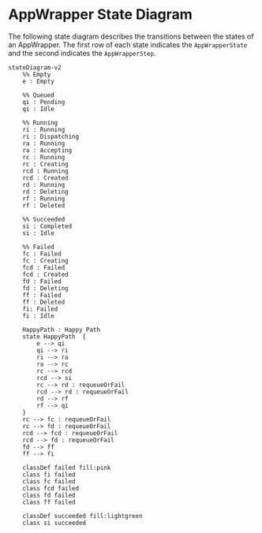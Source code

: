 # AppWrapper State Diagram
The following state diagram describes the transitions between the states of an AppWrapper.
The first row of each state indicates the `AppWrapperState` and the second indicates the `AppWrapperStep`.

```mermaid
stateDiagram-v2
    %% Empty
    e : Empty

    %% Queued
    qi : Pending
    qi : Idle

    %% Running
    ri : Running
    ri : Dispatching
    ra : Running
    ra : Accepting
    rc : Running
    rc : Creating
    rcd : Running
    rcd : Created
    rd : Running
    rd : Deleting
    rf : Running
    rf : Deleted

    %% Succeeded
    si : Completed
    si : Idle

    %% Failed
    fc : Failed
    fc : Creating
    fcd : Failed
    fcd : Created
    fd : Failed
    fd : Deleting
    ff : Failed
    ff : Deleted
    fi: Failed
    fi : Idle

    HappyPath : Happy Path
    state HappyPath  {
        e --> qi
        qi --> ri
        ri --> ra
        ra --> rc
        rc --> rcd
        rcd --> si
        rc --> rd : requeueOrFail
        rcd --> rd : requeueOrFail
        rd --> rf
        rf --> qi
    }
    rc --> fc : requeueOrFail
    rc --> fd : requeueOrFail
    rcd --> fcd : requeueOrFail
    rcd --> fd : requeueOrFail
    fd --> ff
    ff --> fi

    classDef failed fill:pink
    class fi failed
    class fc failed
    class fcd failed
    class fd failed
    class ff failed

    classDef succeeded fill:lightgreen
    class si succeeded
```

